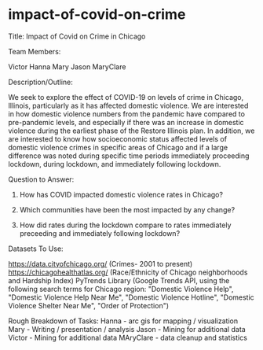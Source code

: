 # impact-of-covid-on-crime

Title: Impact of Covid on Crime in Chicago

Team Members:

Victor
Hanna
Mary
Jason
MaryClare

Description/Outline:

We seek to explore the effect of COVID-19 on levels of crime in Chicago, Illinois, particularly as it has affected domestic violence. 
We are interested in how domestic violence numbers from the pandemic have compared to pre-pandemic levels, and especially if there was an increase in domestic violence during the earliest phase of the Restore Illinois plan. 
In addition, we are interested to know how socioeconomic status affected levels of domestic violence crimes in specific areas of Chicago and if a large difference was noted during specific time periods immediately proceeding lockdown, during lockdown, and immediately following lockdown.

Question to Answer:

1) How has COVID impacted domestic violence rates in Chicago?

2) Which communities have been the most impacted by any change?

3) How did rates during the lockdown compare to rates immediately preceeding and immediately following lockdown?

Datasets To Use:

https://data.cityofchicago.org/ (Crimes- 2001 to present)
https://chicagohealthatlas.org/ (Race/Ethnicity of Chicago neighborhoods and Hardship Index)
PyTrends Library (Google Trends API, using the following search terms for Chicago region: "Domestic Violence Help", "Domestic Violence Help Near Me", "Domestic Violence Hotline", "Domestic Violence Shelter Near Me", "Order of Protection")

Rough Breakdown of Tasks:
Hanna - arc gis for mapping / visualization
Mary - Writing / presentation / analysis
Jason - Mining for additional data 
Victor - Mining for additional data
MAryClare - data cleanup and statistics


